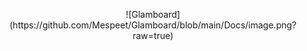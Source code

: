 <p align="center">![Glamboard](https://github.com/Mespeet/Glamboard/blob/main/Docs/image.png?raw=true)</p>
